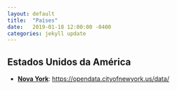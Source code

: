 ```yaml
---
layout: default
title:  "Países"
date:   2019-01-18 12:00:00 -0400
categories: jekyll update
---
```


## Estados Unidos da América

-   **[Nova York](https://opendata.cityofnewyork.us/data/)**: https://opendata.cityofnewyork.us/data/
